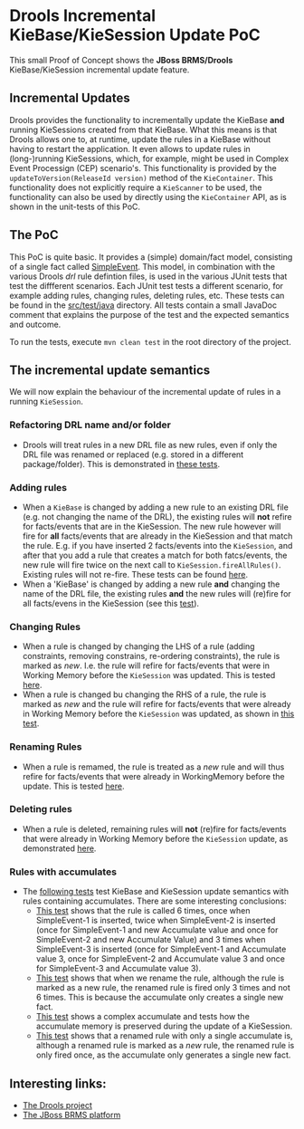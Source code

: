 # Drools Incremental KieBase/KieSession Update PoC

This small Proof of Concept shows the **JBoss BRMS/Drools** KieBase/KieSession incremental update feature.

## Incremental Updates
Drools provides the functionality to incrementally update the KieBase **and** running KieSessions created from that KieBase.
What this means is that Drools allows one to, at runtime, update the rules in a KieBase without having to restart the application.
It even allows to update rules in (long-)running KieSessions, which, for example, might be used in Complex Event Processign (CEP) scenario's.
This functionality is provided by the `updateToVersion(ReleaseId version)` method of the `KieContainer`. This functionality does
not explicitly require a `KieScanner` to be used, the functionality can also be used by directly using the `KieContainer` API,
as is shown in the unit-tests of this PoC.

## The PoC
This PoC is quite basic. It provides a (simple) domain/fact model, consisting of a single fact called [SimpleEvent](drools-incremental-update/src/main/java/org/jboss/ddoyle/drools/demo/model/v1/SimpleEvent.java).
This model, in combination with the various Drools *drl* rule defintion files, is used in the various JUnit tests that test the diffferent scenarios. Each JUnit test tests a different scenario, for example 
adding rules, changing rules, deleting rules, etc. These tests can be found in the [src/test/java](drools-incremental-update/src/test/java) directory. All tests contain a small JavaDoc comment that explains
the purpose of the test and the expected semantics and outcome.

To run the tests, execute `mvn clean test` in the root directory of the project.

## The incremental update semantics
We will now explain the behaviour of the incremental update of rules in a running `KieSession`.

### Refactoring DRL name and/or folder
* Drools will treat rules in a new DRL file as new rules, even if only the DRL file was renamed or replaced (e.g. stored in a different package/folder). This is demonstrated in [these tests](drools-incremental-update/src/test/java/org/jboss/ddoyle/drools/demo/KieSessionRulesIncrementalUpdateDifferentDrlTest.java).
### Adding rules
* When a `KieBase` is changed by adding a new rule to an existing DRL file (e.g. not changing the name of the DRL), the existing rules will **not** refire for facts/events that are in the KieSession. The new rule however will fire for **all** facts/events that are already in the KieSession and that match the rule. E.g. if you have inserted 2 facts/events into the `KieSession`, and after that you add a rule that creates a match for both fatcs/events, the new rule will fire twice on the next call to `KieSession.fireAllRules()`. Existing rules will not re-fire. These tests can be found [here](drools-incremental-update/src/test/java/org/jboss/ddoyle/drools/demo/KieSessionRulesIncrementalUpdateAddedRulesTest.java#L28).
* When a 'KieBase' is changed by adding a new rule **and** changing the name of the DRL file, the existing rules **and** the new rules will (re)fire for all facts/evens in the KieSession (see this [test](drools-incremental-update/src/test/java/org/jboss/ddoyle/drools/demo/KieSessionRulesIncrementalUpdateAddedRulesTest.java#L89)).
### Changing Rules
* When a rule is changed by changing the LHS of a rule (adding constraints, removing constrains, re-ordering constraints), the rule is marked as *new*. I.e. the rule will refire for facts/events that were in Working Memory before the `KieSession` was updated. This is tested [here](drools-incremental-update/src/test/java/org/jboss/ddoyle/drools/demo/KieSessionRulesIncrementalUpdateChangedRulesTest.java).
* When a rule is changed bu changing the RHS of a rule, the rule is marked as *new* and the rule will refire for facts/events that were already in Working Memory before the `KieSession` was updated, as shown in [this test](drools-incremental-update/src/test/java/org/jboss/ddoyle/drools/demo/KieSessionRulesIncrementalUpdateChangedRulesTest.java#L272).
### Renaming Rules
* When a rule is remamed, the rule is treated as a *new* rule and will thus refire for facts/events that were already in WorkingMemory before the update. This is tested [here](drools-incremental-update/src/test/java/org/jboss/ddoyle/drools/demo/KieSessionRulesIncrementalUpdateRenamedRulesTest.java).
### Deleting rules
* When a rule is deleted, remaining rules will **not** (re)fire for facts/events that were already in Working Memory before the `KieSession` update, as demonstrated [here](drools-incremental-update/src/test/java/org/jboss/ddoyle/drools/demo/KieSessionRulesIncrementalUpdateDeletedRulesTest.java).
### Rules with accumulates
* The [following tests](drools-incremental-update/src/test/java/org/jboss/ddoyle/drools/demo/KieSessionRulesIncrementalUpdateAccumulateTest.java) test KieBase and KieSession update semantics with rules containing accumulates. There are some interesting conclusions:
    - [This test](drools-incremental-update/src/test/java/org/jboss/ddoyle/drools/demo/KieSessionRulesIncrementalUpdateAccumulateTest.java#L34) shows that the rule is called 6 times, once when SimpleEvent-1 is inserted, twice when SimpleEvent-2 is inserted (once for SimpleEvent-1 and new Accumulate value and once for SimpleEvent-2 and new Accumulate Value) and 3 times when SimpleEvent-3 is inserted (once for SimpleEvent-1 and Accumulate value 3, once for SimpleEvent-2 and Accumulate value 3 and once for SimpleEvent-3 and Accumulate value 3).
    - [This test](drools-incremental-update/src/test/java/org/jboss/ddoyle/drools/demo/KieSessionRulesIncrementalUpdateAccumulateTest.java#L97) shows that when we rename the rule, although the rule is marked as a new rule, 
the renamed rule is fired only 3 times and not 6 times. This is because the accumulate only creates a single new fact.
    - [This test](drools-incremental-update/src/test/java/org/jboss/ddoyle/drools/demo/KieSessionRulesIncrementalUpdateAccumulateTest.java#L164) shows a complex accumulate and tests how the accumulate memory is preserved during the update of a KieSession.
    - [This test](drools-incremental-update/src/test/java/org/jboss/ddoyle/drools/demo/KieSessionRulesIncrementalUpdateAccumulateTest.java#L226) shows that a renamed rule with only a single accumulate is, although a renamed rule is marked as a *new* rule, the renamed rule is only fired once, as the accumulate only generates a single new fact.

## Interesting links:
* [The Drools project](http://www.drools.org)
* [The JBoss BRMS platform](http://www.redhat.com/en/technologies/jboss-middleware/business-rules)

